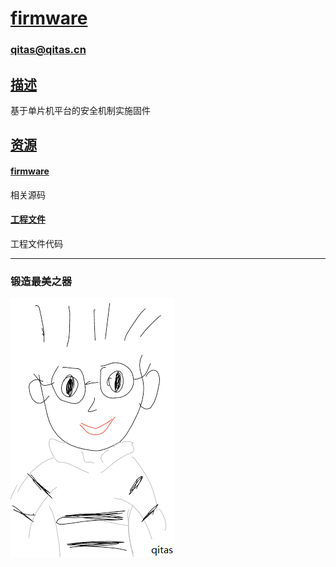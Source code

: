 # [firmware](https://github.com/qitas/firmware) 

### qitas@qitas.cn

## [描述](https://github.com/qitas/firmware/wiki) 

基于单片机平台的安全机制实施固件

## [资源](qitas/) 

#### [firmware](firmware/) 

相关源码

#### [工程文件](project/) 

工程文件代码


---

### 锻造最美之器

[![sites](qitas/qitas.png)](http://www.qitas.cn)




